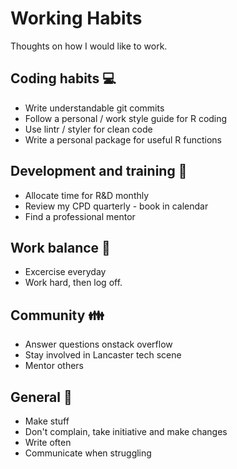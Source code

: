 # Working Habits

Thoughts on how I would like to work.

## Coding habits :computer:

* Write understandable git commits
* Follow a personal / work style guide for R coding
* Use lintr / styler for clean code
* Write a personal package for useful R functions

## Development and training :notebook:

* Allocate time for R&D monthly
* Review my CPD quarterly - book in calendar
* Find a professional mentor

## Work balance :runner:

* Excercise everyday
* Work hard, then log off.

## Community :family:

* Answer questions onstack overflow
* Stay involved in Lancaster tech scene
* Mentor others

## General :rocket:

* Make stuff
* Don't complain, take initiative and make changes
* Write often
* Communicate when struggling 


